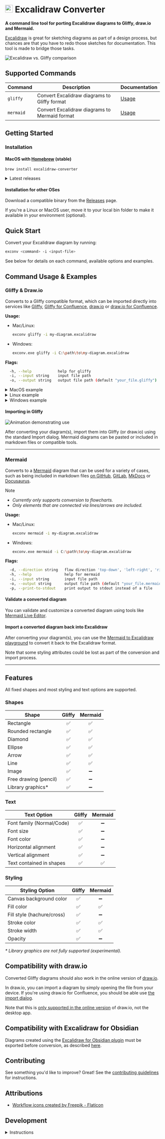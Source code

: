 # <img src="assets/workflow.png" alt="logo" width="25"/> Excalidraw Converter 

**A command line tool for porting Excalidraw diagrams to Gliffy, draw.io and Mermaid.**

[Excalidraw](https://excalidraw.com/) is great for sketching diagrams as part of a design process, but chances are that you have to redo those sketches for documentation. This tool is made to bridge those tasks.

![Excalidraw vs. Gliffy comparison](exconv-comparison.png "Comparison")

## Supported Commands

| Command   | Description                                      | Documentation            |
|-----------|--------------------------------------------------|--------------------------|
| `gliffy`  | Convert Excalidraw diagrams to Gliffy format     | [Usage](#gliffy--drawio) |
| `mermaid` | Convert Excalidraw diagrams to Mermaid format    | [Usage](#mermaid)        |

## Getting Started

### Installation
#### MacOS with [Homebrew](https://brew.sh/) (stable)
```shell
brew install excalidraw-converter
```

<details>
  <summary>Latest releases</summary>

Use this tap to stay on the latest releases that have not (yet) been added to the official Homebrew Formulae:

```shell
brew install sindrel/tap/excalidraw-converter
```
</details>

#### Installation for other OSes
Download a compatible binary from the [Releases](https://github.com/sindrel/excalidraw-converter/releases) page.

If you're a Linux or MacOS user, move it to your local bin folder to make it available in your environment (optional).

## Quick Start

Convert your Excalidraw diagram by running:

```sh
exconv <command> -i <input-file>
```

See below for details on each command, available options and examples.

## Command Usage & Examples

### Gliffy & Draw.io
Converts to a Gliffy compatible format, which can be imported directly into services like [Gliffy](https://www.gliffy.com/), [Gliffy for Confluence](https://marketplace.atlassian.com/apps/254/gliffy-diagrams-for-confluence), [draw.io](https://draw.io) or [draw.io for Confluence](https://www.drawio.com/doc/drawio-confluence-cloud).

**Usage:**
- Mac/Linux:
  ```sh
  exconv gliffy -i my-diagram.excalidraw
  ```
- Windows:
  ```sh
  exconv.exe gliffy -i C:\path\to\my-diagram.excalidraw
  ```

**Flags:**
```sh
  -h, --help            help for gliffy
  -i, --input string    input file path
  -o, --output string   output file path (default "your_file.gliffy")
```

<details>
  <summary>MacOS example</summary>

  ```sh
  $ exconv gliffy -i ~/Downloads/my-diagram.excalidraw
  Parsing input file: ~/Downloads/my-diagram.excalidraw
  Adding object: com.gliffy.shape.basic.basic_v1.default.rectangle
  Adding object: com.gliffy.shape.basic.basic_v1.default.text
  [...]
  Adding object: com.gliffy.shape.basic.basic_v1.default.text
  Adding object: com.gliffy.shape.basic.basic_v1.default.line
  Converted diagram saved to file: my-diagram.gliffy
  ```
</details>

<details>
  <summary>Linux example</summary>

  ```sh
  $ ./exconv gliffy -i ~/Downloads/my-diagram.excalidraw
  Parsing input file: ~/Downloads/my-diagram.excalidraw
  Adding object: com.gliffy.shape.basic.basic_v1.default.rectangle
  Adding object: com.gliffy.shape.basic.basic_v1.default.text
  [...]
  Adding object: com.gliffy.shape.basic.basic_v1.default.text
  Adding object: com.gliffy.shape.basic.basic_v1.default.line
  Converted diagram saved to file: my-diagram.gliffy
  ```
</details>

<details>
  <summary>Windows example</summary>

  ```sh
  C:\> exconv.exe gliffy -i C:\Downloads\my-diagram.excalidraw
  Parsing input file: C:\Downloads\my-diagram.excalidraw
  Adding object: com.gliffy.shape.basic.basic_v1.default.rectangle
  Adding object: com.gliffy.shape.basic.basic_v1.default.text
  [...]
  Adding object: com.gliffy.shape.basic.basic_v1.default.text
  Adding object: com.gliffy.shape.basic.basic_v1.default.line
  Converted diagram saved to file: my-diagram.gliffy
  ```
</details>

#### Importing in Gliffy
![Animation demonstrating use](exconv.gif "Animation")

After converting your diagram(s), import them into Gliffy (or draw.io) using the standard Import dialog. Mermaid diagrams can be pasted or included in markdown files or compatible tools.

---

### Mermaid
Converts to a [Mermaid](https://mermaid.js.org) diagram that can be used for a variety of cases, such as being included in markdown files  [on GitHub](https://docs.github.com/en/get-started/writing-on-github/working-with-advanced-formatting/creating-diagrams), [GitLab](https://handbook.gitlab.com/handbook/tools-and-tips/mermaid/), [MkDocs](https://mkdocs-mermaid2.readthedocs.io/en/master/) or [Docusaurus](https://docusaurus.io/docs/next/markdown-features/diagrams).

> [!NOTE]
> * *Currently only supports conversion to flowcharts.*
> * *Only elements that are connected via lines/arrows are included.*


**Usage:**
- Mac/Linux:
  ```sh
  exconv mermaid -i my-diagram.excalidraw
  ```
- Windows:
  ```sh
  exconv.exe mermaid -i C:\path\to\my-diagram.excalidraw
  ```

**Flags:**
```sh
  -d, --direction string   flow direction 'top-down', 'left-right', 'right-left' or 'bottom-top' (default "auto")
  -h, --help               help for mermaid
  -i, --input string       input file path
  -o, --output string      output file path (default "your_file.mermaid")
  -p, --print-to-stdout    print output to stdout instead of a file
```

#### Validate a converted diagram

You can validate and customize a converted diagram using tools like [Mermaid Live Editor](https://mermaid.live).

#### Import a converted diagram back into Excalidraw

After converting your diagram(s), you can use the [Mermaid to Excalidraw playground](https://mermaid-to-excalidraw.vercel.app/) to convert it back to the Excalidraw format.

Note that some styling attributes could be lost as part of the conversion and import process.

---

## Features

All fixed shapes and most styling and text options are supported.

### Shapes
| Shape                | Gliffy | Mermaid |
|----------------------|:------:|:-------:|
| Rectangle            |   ✅   |   ✅    |
| Rounded rectangle    |   ✅   |   ✅    |
| Diamond              |   ✅   |   ✅    |
| Ellipse              |   ✅   |   ✅    |
| Arrow                |   ✅   |   ✅    |
| Line                 |   ✅   |   ✅    |
| Image                |   ✅   |   ➖    |
| Free drawing (pencil)|   ✅   |   ➖    |
| Library graphics*    |   ✅   |   ➖    |

### Text
| Text Option                  | Gliffy | Mermaid |
|------------------------------|:------:|:-------:|
| Font family (Normal/Code)    |   ✅   |   ➖    |
| Font size                    |   ✅   |   ➖    |
| Font color                   |   ✅   |   ➖    |
| Horizontal alignment         |   ✅   |   ➖    |
| Vertical alignment           |   ✅   |   ➖    |
| Text contained in shapes     |   ✅   |   ✅    |

### Styling
| Styling Option               | Gliffy | Mermaid |
|------------------------------|:------:|:-------:|
| Canvas background color      |   ✅   |   ➖    |
| Fill color                   |   ✅   |   ✅    |
| Fill style (hachure/cross)   |   ✅   |   ➖    |
| Stroke color                 |   ✅   |   ✅    |
| Stroke width                 |   ✅   |   ✅    |
| Opacity                      |   ✅   |   ➖    |

*\* Library graphics are not fully supported (experimental).*

## Compatibility with draw.io
Converted Gliffy diagrams should also work in the online version of [draw.io](https://draw.io).

In draw.io, you can import a diagram by simply opening the file from your device. If you're using draw.io for Confluence, you should be able use [the import dialog](https://drawio-app.com/blog/draw-io-for-confluence-now-with-gliffy-import/).

Note that this is [only supported in the online version](https://www.drawio.com/blog/import-gliffy-online) of draw.io, not the desktop app.

## Compatibility with Excalidraw for Obsidian
Diagrams created using the [Excalidraw for Obsidian plugin](https://github.com/zsviczian/obsidian-excalidraw-plugin) must be exported before conversion, as described [here](https://github.com/sindrel/excalidraw-converter/issues/27#issuecomment-1759964572).

## Contributing
See something you'd like to improve? Great! See the [contributing guidelines](CONTRIBUTING.md) for instructions.

## Attributions  
* <a href="https://www.flaticon.com/free-icons/workflow" title="workflow icons">Workflow icons created by Freepik - Flaticon</a>

## Development
<details>
  <summary>Instructions</summary>

### Prerequisites:
* Go (see version in `go.mod`)

### Download dependencies
```shell
go mod download
```

### Run tests
```shell
go test -v ./...
```

### Compile and run
```shell
go run ./cmd/main.go <command> <arguments>
```

</details>
